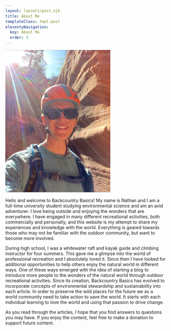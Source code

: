 ```yaml
---
layout: layouts/post.njk
title: About Me
templateClass: tmpl-post
eleventyNavigation:
  key: About Me
  order: 3
---
```


<img src="./../img/aboutme.jpg" alt="Image of the author" class="right" width="330">

Hello and welcome to Backcountry Basics! My name is Nathan and I am a full-time university student studying environmental science and am an avid adventurer. I love being outside and enjoying the wonders that are everywhere. I have engaged in many different recreational activities, both commercially and personally, and this website is my attempt to share my experiences and knowledge with the world. Everything is geared towards those who may not be familiar with the outdoor community, but want to become more involved.

During high school, I was a whitewater raft and kayak guide and climbing instructor for four summers. This gave me a glimpse into the world of professional recreation and I absolutely loved it. Since then I have looked for additional opportunities to help others enjoy the natural world in different ways. One of these ways emerged with the idea of starting a blog to introduce more people to the wonders of the natural world through outdoor recreational activities. Since its creation, Backcountry Basics has evolved to incorporate concepts of environmental stewardship and sustainability into each article. In order to preserve the wild places for the future we as a world community need to take action to save the world. It starts with each individual learning to love the world and using that passion to drive change. 

As you read through the articles, I hope that you find answers to questions you may have. If you enjoy the content, feel free to make a donation to support future content.
